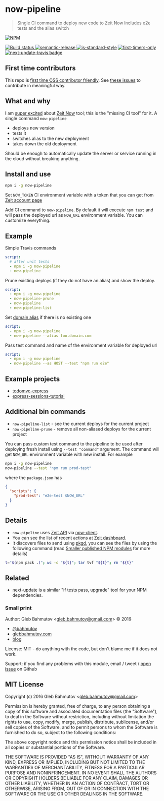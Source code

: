 # now-pipeline

> Single CI command to deploy new code to Zeit Now
> Includes e2e tests and the alias switch

[![NPM][npm-icon] ][npm-url]

[![Build status][ci-image] ][ci-url]
[![semantic-release][semantic-image] ][semantic-url]
[![js-standard-style][standard-image]][standard-url]
[![first-timers-only](http://img.shields.io/badge/first--timers--only-friendly-blue.svg)](https://github.com/bahmutov/now-pipeline/labels/first-timers-only)
[![next-update-travis badge][nut-badge]][nut-readme]

## First time contributors

This repo is [first time OSS contributor friendly](http://www.firsttimersonly.com/).
See [these issues](https://github.com/bahmutov/now-pipeline/labels/first-timers-only)
to contribute in meaningful way.

## What and why

I am [super excited](https://glebbahmutov.com/blog/think-inside-the-box/)
about [Zeit Now](https://zeit.co/now) tool; this is the "missing CI tool"
for it. A single command `now-pipeline`

- deploys new version
- tests it
- switches alias to the new deployment
- takes down the old deployment

Should be enough to automatically update the server or service running in
the cloud without breaking anything.

## Install and use

```sh
npm i -g now-pipeline
```

Set `NOW_TOKEN` CI environment variable with a token that you can get from
[Zeit account page](https://zeit.co/account#api-tokens)

Add CI command to `now-pipeline`. By default it will execute `npm test`
and will pass the deployed url as `NOW_URL` environment variable. You can
customize everything.

## Example

Simple Travis commands

```yml
script:
  # after unit tests
  - npm i -g now-pipeline
  - now-pipeline
```

Prune existing deploys (if they do not have an alias) and show the deploy.

```yml
script:
  - npm i -g now-pipeline
  - now-pipeline-prune
  - now-pipeline
  - now-pipeline-list
```

Set [domain alias](https://zeit.co/world) if there is no existing one

```yml
script:
  - npm i -g now-pipeline
  - now-pipeline --alias foo.domain.com
```

Pass test command and name of the environment variable for deployed url

```yml
script:
  - npm i -g now-pipeline
  - now-pipeline --as HOST --test "npm run e2e"
```

## Example projects

* [todomvc-express](https://github.com/bahmutov/todomvc-express/blob/master/.travis.yml)
* [express-sessions-tutorial](https://github.com/bahmutov/express-sessions-tutorial/blob/master/.travis.yml)

## Additional bin commands

* `now-pipeline-list` - see the current deploys for the current project
* `now-pipeline-prune` - remove all non-aliased deploys for the current project

You can pass custom test command to the pipeline to be used after deploying
fresh install using `--test "command"` argument. The command will get `NOW_URL`
environment variable with new install. For example

```sh
npm i -g now-pipeline
now-pipeline --test "npm run prod-test"
```

where the `package.json` has

```json
{
  "scripts": {
    "prod-test": "e2e-test $NOW_URL"
  }
}
```

## Details

* `now-pipeline` uses [Zeit API](https://zeit.co/api) via [now-client](https://github.com/zeit/now-client).
* You can see the list of recent actions at [Zeit dashboard](https://zeit.co/dashboard).
* It discovers files to send using [pkgd](https://github.com/inikulin/pkgd),
  you can see the files by using the following command
  (read [Smaller published NPM modules](https://glebbahmutov.com/blog/smaller-published-NPM-modules/) for more details)
```sh
t="$(npm pack .)"; wc -c "${t}"; tar tvf "${t}"; rm "${t}"
```

## Related

* [next-update](https://github.com/bahmutov/next-update) is a similar
  "if tests pass, upgrade" tool for your NPM dependencies.

### Small print

Author: Gleb Bahmutov &lt;gleb.bahmutov@gmail.com&gt; &copy; 2016

* [@bahmutov](https://twitter.com/bahmutov)
* [glebbahmutov.com](http://glebbahmutov.com)
* [blog](http://glebbahmutov.com/blog)

License: MIT - do anything with the code, but don't blame me if it does not work.

Support: if you find any problems with this module, email / tweet /
[open issue](https://github.com/bahmutov/now-pipeline/issues) on Github

## MIT License

Copyright (c) 2016 Gleb Bahmutov &lt;gleb.bahmutov@gmail.com&gt;

Permission is hereby granted, free of charge, to any person
obtaining a copy of this software and associated documentation
files (the "Software"), to deal in the Software without
restriction, including without limitation the rights to use,
copy, modify, merge, publish, distribute, sublicense, and/or sell
copies of the Software, and to permit persons to whom the
Software is furnished to do so, subject to the following
conditions:

The above copyright notice and this permission notice shall be
included in all copies or substantial portions of the Software.

THE SOFTWARE IS PROVIDED "AS IS", WITHOUT WARRANTY OF ANY KIND,
EXPRESS OR IMPLIED, INCLUDING BUT NOT LIMITED TO THE WARRANTIES
OF MERCHANTABILITY, FITNESS FOR A PARTICULAR PURPOSE AND
NONINFRINGEMENT. IN NO EVENT SHALL THE AUTHORS OR COPYRIGHT
HOLDERS BE LIABLE FOR ANY CLAIM, DAMAGES OR OTHER LIABILITY,
WHETHER IN AN ACTION OF CONTRACT, TORT OR OTHERWISE, ARISING
FROM, OUT OF OR IN CONNECTION WITH THE SOFTWARE OR THE USE OR
OTHER DEALINGS IN THE SOFTWARE.

[npm-icon]: https://nodei.co/npm/now-pipeline.svg?downloads=true
[npm-url]: https://npmjs.org/package/now-pipeline
[ci-image]: https://travis-ci.org/bahmutov/now-pipeline.svg?branch=master
[ci-url]: https://travis-ci.org/bahmutov/now-pipeline
[semantic-image]: https://img.shields.io/badge/%20%20%F0%9F%93%A6%F0%9F%9A%80-semantic--release-e10079.svg
[semantic-url]: https://github.com/semantic-release/semantic-release
[standard-image]: https://img.shields.io/badge/code%20style-standard-brightgreen.svg
[standard-url]: http://standardjs.com/
[nut-badge]: https://img.shields.io/badge/next--update--travis-ok-green.svg
[nut-readme]: https://github.com/bahmutov/next-update-travis#readme
